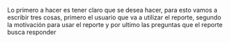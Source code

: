 Lo primero a hacer es tener claro que se desea hacer, para esto vamos a escribir tres cosas, primero el usuario que va a utilizar el reporte, segundo la motivación para usar el reporte y por ultimo las 
preguntas que el reporte busca responder  